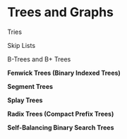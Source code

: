 # Trees and Graphs



Tries

Skip Lists

B-Trees and B+ Trees

**Fenwick Trees (Binary Indexed Trees)**

**Segment Trees**

**Splay Trees**

**Radix Trees (Compact Prefix Trees)**

**Self-Balancing Binary Search Trees**
